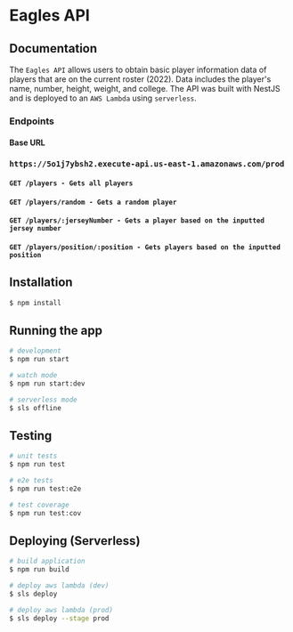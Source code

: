 # Eagles API

## Documentation

The `Eagles API` allows users to obtain basic player information data of players that are on the current roster (2022). Data includes the player's name, number, height, weight, and college. The API was built with NestJS and is deployed to an `AWS Lambda` using `serverless`.

### Endpoints

#### Base URL

### `https://5o1j7ybsh2.execute-api.us-east-1.amazonaws.com/prod`

#### `GET /players - Gets all players`

#### `GET /players/random - Gets a random player`

#### `GET /players/:jerseyNumber - Gets a player based on the inputted jersey number`

#### `GET /players/position/:position - Gets players based on the inputted position`

## Installation

```bash
$ npm install
```

## Running the app

```bash
# development
$ npm run start

# watch mode
$ npm run start:dev

# serverless mode
$ sls offline
```

## Testing

```bash
# unit tests
$ npm run test

# e2e tests
$ npm run test:e2e

# test coverage
$ npm run test:cov
```

## Deploying (Serverless)

```bash
# build application
$ npm run build

# deploy aws lambda (dev)
$ sls deploy

# deploy aws lambda (prod)
$ sls deploy --stage prod
```
